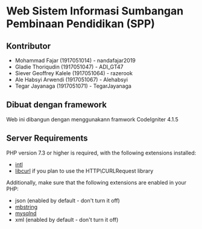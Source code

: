 # Web Sistem Informasi Sumbangan Pembinaan Pendidikan (SPP)

## Kontributor

- Mohammad Fajar (1917051014) - nandafajar2019
- Gladie Thoriqudin (1917051047) - ADI_GT47
- Siever Geoffrey Kalele (1917051064) - razerook
- Ale Habsyi Arwendi (1917051067) - Alehabsyi
- Tegar Jayanaga (1917051071) - TegarJayanaga

## Dibuat dengan framework

Web ini dibangun dengan menggunakann framwork CodeIgniter 4.1.5

## Server Requirements

PHP version 7.3 or higher is required, with the following extensions installed:

- [intl](http://php.net/manual/en/intl.requirements.php)
- [libcurl](http://php.net/manual/en/curl.requirements.php) if you plan to use the HTTP\CURLRequest library

Additionally, make sure that the following extensions are enabled in your PHP:

- json (enabled by default - don't turn it off)
- [mbstring](http://php.net/manual/en/mbstring.installation.php)
- [mysqlnd](http://php.net/manual/en/mysqlnd.install.php)
- xml (enabled by default - don't turn it off)
